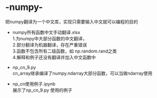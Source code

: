 # -numpy-
把numpy翻译为一个中文库，实现只需要输入中文就可以编程的目的

* numpy所有函数中文手动翻译.xlsx <br>
  1.为numpy中大部分函数的中文翻译，<br>
  2.部分翻译为机器翻译，存在严重错误<br>
  3.函数不包含所有二级函数，如 np.random.rand之类<br>
  4.解释和例子还没有翻译并加入中文函数中<br>
  
* np_cn_9.py  <br>cn_array继承编译了numpy.ndarray大部分函数，可以当做ndarray使用


*  np_cn使用例子.ipynb <br>展示了np_cn_9.py 使用的例子




